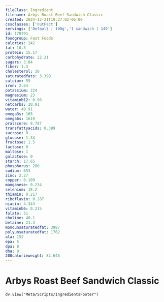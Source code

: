 ```yaml
---
fileClass: Ingredient
filename: Arbys Roast Beef Sandwich Classic
created: 2024-12-21T19:27:02-06:00
cssclasses: ['nutFact']
servings: ['Default | 100g','1 sandwich | 149']
id: 170791
foodgroup: Fast Foods
calories: 242
fat: 10.3
protein: 15.17
carbohydrate: 22.21
sugars: 3.84
fiber: 1.3
cholesterol: 30
saturatedfats: 3.399
calcium: 55
iron: 2.64
potassium: 224
magnesium: 23
vitaminb12: 0.96
netcarbs: 20.91
water: 49.91
omega3s: 165
omega6s: 1619
pralscore: 8.787
transfattyacids: 0.389
sucrose: 0
glucose: 1.34
fructose: 1.5
lactose: 0
maltose: 1
galactose: 0
starch: 17.65
phosphorus: 200
sodium: 653
zinc: 2.27
copper: 0.109
manganese: 0.234
selenium: 18.2
thiamin: 0.217
riboflavin: 0.287
niacin: 4.343
vitaminb6: 0.215
folate: 51
choline: 40.1
betaine: 21.3
monounsaturatedfat: 3987
polyunsaturatedfat: 1762
ala: 152
epa: 5
dpa: 8
dha: 0
200calorieweight: 82.645
---
```


# Arbys Roast Beef Sandwich Classic

```dataviewjs
dv.view("Meta/Scripts/IngredientsFooter")
```